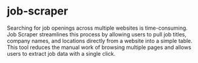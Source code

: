 # job-scraper
Searching for job openings across multiple websites is time-consuming. Job Scraper streamlines this process by allowing users to pull job titles, company names, and locations directly from a website into a simple table. This tool reduces the manual work of browsing multiple pages and allows users to extract job data with a single click.
